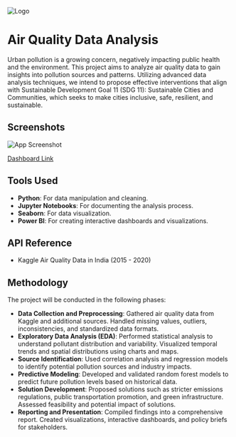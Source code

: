 
![Logo](https://media.licdn.com/dms/image/D4D12AQHZ0s8OZp-cOA/article-cover_image-shrink_600_2000/0/1696053167113?e=2147483647&v=beta&t=a6DEHr-1ZzEoQ_Jm7RN9oZ2-IlOlZeSQ0rhLSjEUFe0)


# **Air Quality Data Analysis**

Urban pollution is a growing concern, negatively impacting public health and the environment. This project aims to analyze air quality data to gain insights into pollution sources and patterns. Utilizing advanced data analysis techniques, we intend to propose effective interventions that align with Sustainable Development Goal 11 (SDG 11): Sustainable Cities and Communities, which seeks to make cities inclusive, safe, resilient, and sustainable.



## **Screenshots**

![App Screenshot](https://i.pinimg.com/originals/de/8b/f2/de8bf2fcf243064712bc7c6a0df25cd6.jpg)

[Dashboard Link](https://app.powerbi.com/links/uS6V_9Dxwu?ctid=fa4de225-54ff-4076-8031-e2814c9c8f54&pbi_source=linkShare)


## **Tools Used**

- **Python**: For data manipulation and cleaning.
- **Jupyter Notebooks**: For documenting the analysis process.
- **Seaborn**: For data visualization.
- **Power BI**: For creating interactive dashboards and visualizations.



## **API Reference**

- Kaggle Air Quality Data in India (2015 - 2020)


## **Methodology**

The project will be conducted in the following phases:
- **Data Collection and Preprocessing**: Gathered air quality data from Kaggle and additional sources. Handled missing values, outliers, inconsistencies, and standardized data formats.
- **Exploratory Data Analysis (EDA)**: Performed statistical analysis to understand pollutant distribution and variability. Visualized temporal trends and spatial distributions using charts and maps.
- **Source Identification**: Used correlation analysis and regression models to identify potential pollution sources and industry impacts.
- **Predictive Modeling**: Developed and validated random forest models to predict future pollution levels based on historical data.
- **Solution Development**: Proposed solutions such as stricter emissions regulations, public transportation promotion, and green infrastructure. Assessed feasibility and potential impact of solutions.
- **Reporting and Presentation**: Compiled findings into a comprehensive report. Created visualizations, interactive dashboards, and policy briefs for stakeholders.
